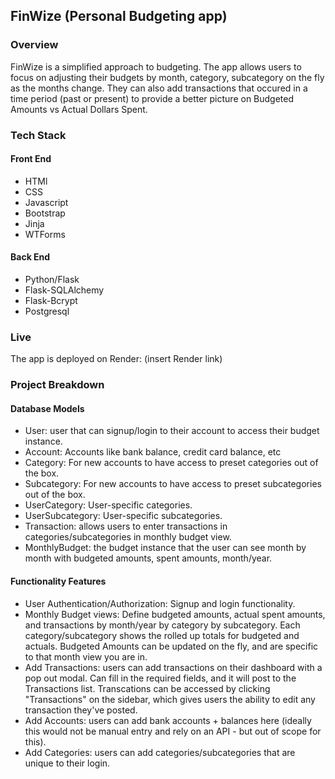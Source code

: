 ## FinWize (Personal Budgeting app)
### Overview
FinWize is a simplified approach to budgeting. The app allows users to focus on adjusting their budgets by month, category, subcategory on the fly as the months change.
They can also add transactions that occured in a time period (past or present) to provide a better picture on Budgeted Amounts vs Actual Dollars Spent.

### Tech Stack
#### Front End
- HTMl
- CSS
- Javascript
- Bootstrap
- Jinja
- WTForms
  
#### Back End
- Python/Flask
- Flask-SQLAlchemy
- Flask-Bcrypt
- Postgresql

### Live
The app is deployed on Render: (insert Render link)

### Project Breakdown
#### Database Models
- User: user that can signup/login to their account to access their budget instance.
- Account: Accounts like bank balance, credit card balance, etc
- Category: For new accounts to have access to preset categories out of the box.
- Subcategory: For new accounts to have access to preset subcategories out of the box.
- UserCategory: User-specific categories.
- UserSubcategory: User-specific subcategories.
- Transaction: allows users to enter transactions in categories/subcategories in monthly budget view.
- MonthlyBudget: the budget instance that the user can see month by month with budgeted amounts, spent amounts, month/year.
  
#### Functionality Features
- User Authentication/Authorization: Signup and login functionality.
- Monthly Budget views: Define budgeted amounts, actual spent amounts, and transactions by month/year by category by subcategory. Each category/subcategory shows the rolled up totals for budgeted and actuals. Budgeted Amounts can be updated on the fly, and are specific to that month view you are in.
- Add Transactions: users can add transactions on their dashboard with a pop out modal. Can fill in the required fields, and it will post to the Transactions list. Transcations can be accessed by clicking "Transactions" on the sidebar, which gives users the ability to edit any transaction they've posted.
- Add Accounts: users can add bank accounts + balances here (ideally this would not be manual entry and rely on an API - but out of scope for this).
- Add Categories: users can add categories/subcategories that are unique to their login.

